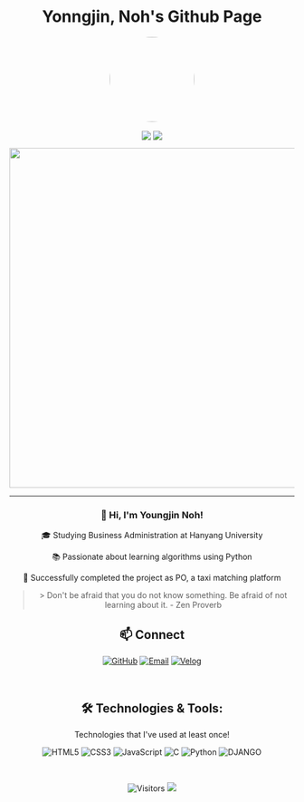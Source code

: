 <h1 align="center">Yonngjin, Noh's Github Page</h1>
<p align="center">
  <img src="[(https://avatars.githubusercontent.com/u/133024268?v=4)" width="150" style="border-radius: 50%;">
</p>
<p align="center">
  <img align='center' src="https://mazandi.herokuapp.com/api?handle=emzmfdudwls&theme=cold">
  <img align='center' src="http://mazassumnida.wtf/api/v2/generate_badge?boj=emzmfdudwls">
</p>
<p align="center">
  <img src="#" width = "600">
</p>
<div align="center">   
  <hr>
  <h3>👋 Hi, I'm Youngjin Noh!</h3>
  <p>🎓 Studying Business Administration at Hanyang University</p>
  <p>📚 Passionate about learning algorithms using Python</p>
  <p>🌟 Successfully completed the project as PO, a taxi matching platform</p>
  <blockquote>
> Don't be afraid that you do not know something. Be afraid of not learning about it. - Zen Proverb
  </blockquote>
  <h2 align="center">📫 Connect</h2>
<p align="center">
  <a href="https://github.com/yyoungjin" target="_blank"><img alt="GitHub" src="https://img.shields.io/badge/GitHub-100000?style=for-the-badge&logo=github&logoColor=white" /></a>
  <a href="mailto:emzmfdudwls@naver.com" target="_blank"><img alt="Email" src="https://img.shields.io/badge/Email-D14836?style=for-the-badge&logo=gmail&logoColor=white" /></a>
  <a href="https://velog.io/@yyoungjin" target="_blank"><img alt="Velog" src="https://img.shields.io/badge/Velog-20C997?style=for-the-badge&logo=velog&logoColor=white" /></a>
</p>

  <br>
  <h2>🛠️ Technologies & Tools:</h2>
  <p>Technologies that I've used at least once!</p>
  <img src="https://img.shields.io/badge/HTML5-E34F26?style=for-the-badge&logo=html5&logoColor=white" alt="HTML5" />
  <img src="https://img.shields.io/badge/CSS3-1572B6?style=for-the-badge&logo=css3&logoColor=white" alt="CSS3" />
  <img src="https://img.shields.io/badge/JavaScript-F7DF1E?style=for-the-badge&logo=javascript&logoColor=black" alt="JavaScript" />
  <img src="https://img.shields.io/badge/C-A8B9CC?style=for-the-badge&logo=c&logoColor=black" alt="C" />
  <img src="https://img.shields.io/badge/Python-3776AB?style=for-the-badge&logo=python&logoColor=white" alt="Python" />
  <img src="https://img.shields.io/badge/Django-092E20?style=for-the-badge&logo=Django&logoColor=white" alt="DJANGO" />
</div>
<p>&nbsp;</p>
<p align="center">
  <img src="https://komarev.com/ghpvc/?username=yyoungjin&color=blue&style=flat-square" alt="Visitors">
  <img src="https://hits.seeyoufarm.com/api/count/incr/badge.svg?url=https%3A%2F%2Fgithub.com%2Fyyoungjin&count_bg=%2379C83D&title_bg=%23555555&icon=&icon_color=%23E7E7E7&title=hits&edge_flat=false">
</p>

